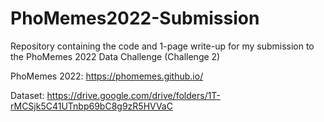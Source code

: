 # PhoMemes2022-Submission

Repository containing the code and 1-page write-up for my submission to the PhoMemes 2022 Data Challenge (Challenge 2)

PhoMemes 2022: https://phomemes.github.io/

Dataset: https://drive.google.com/drive/folders/1T-rMCSjk5C41UTnbp69bC8g9zR5HVVaC
